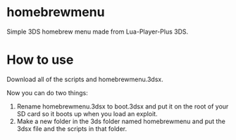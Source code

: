 # homebrewmenu
Simple 3DS homebrew menu made from Lua-Player-Plus 3DS.

# How to use
Download all of the scripts and homebrewmenu.3dsx.

Now you can do two things:

1. Rename homebrewmenu.3dsx to boot.3dsx and put it on the root of your SD card so it boots up when you load an exploit.
2. Make a new folder in the 3ds folder named homebrewmenu and put the 3dsx file and the scripts in that folder.
